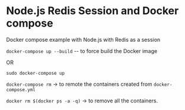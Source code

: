 # Node.js Redis Session and Docker compose 

Docker compose example with Node.js with Redis as a session

`docker-compose up --build` -- to force build the Docker image

OR

`sudo docker-compose up`

`docker-compose rm` -> to remote the containers created from `docker-compose.yml`

`docker rm $(docker ps -a -q)` -> to remove all the containers.
